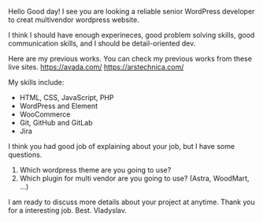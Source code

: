 Hello
Good day! I see you are looking a reliable senior WordPress developer to creat multivendor wordpress website.

I think I should have enough experineces, good problem solving skills, good communication skills, and I should be detail-oriented dev.

Here are my previous works. You can check my previous works from these live sites.
https://avada.com/
https://arstechnica.com/

My skills include:
- HTML, CSS, JavaScript, PHP
- WordPress and Element
- WooCommerce
- Git, GitHub and GitLab
- Jira

I think you had good job of explaining about your job, but I have some questions.
1. Which wordpress theme are you going to use?
2. Which plugin for multi vendor are you going to use? (Astra, WoodMart, ...)

I am ready to discuss more details about your project at anytime. 
Thank you for a interesting job.
Best.
Vladyslav.